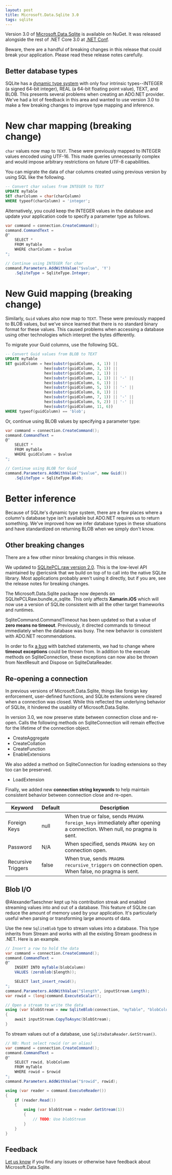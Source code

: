 ```yaml
---
layout: post
title: Microsoft.Data.Sqlite 3.0
tags: sqlite
---
```


Version 3.0 of [Microsoft.Data.Sqlite][1] is available on NuGet. It was released alongside the rest of .NET Core 3.0 at
[.NET Conf][2].

Beware, there are a handful of breaking changes in this release that could break your application. Please read these
release notes carefully.

Better database types
---------------------

SQLite has a [dynamic type system][3] with only four intrinsic types--INTEGER (a signed 64-bit integer), REAL (a 64-bit
floating point value), TEXT, and BLOB. This presents several problems when creating an ADO.NET provider. We've had a lot
of feedback in this area and wanted to use version 3.0 to make a few breaking changes to improve type mapping and
inference.

New char mapping (breaking change)
================

`char` values now map to `TEXT`. These were previously mapped to INTEGER values encoded using UTF-16. This made queries
unnecessarily complex and would impose arbitrary restrictions on future UTF-8 capabilities.

You can migrate the data of char columns created using previous version by using SQL like the following.

``` sql
-- Convert char values from INTEGER to TEXT
UPDATE myTable
SET charColumn = char(charColumn)
WHERE typeof(charColumn) = 'integer';
```

Alternatively, you could keep the INTEGER values in the database and update your application code to specify a parameter
type as follows.

``` cs
var command = connection.CreateCommand();
command.CommandText =
@"
    SELECT *
    FROM myTable
    WHERE charColumn = $value
";

// Continue using INTEGER for char
command.Parameters.AddWithValue("$value", 'Y')
    .SqliteType = SqliteType.Integer;
```

New Guid mapping (breaking change)
================

Similarly, `Guid` values also now map to `TEXT`. These were previously mapped to BLOB values, but we've since learned
that there is no standard binary format for these values. This caused problems when accessing a database using other
technologies which interpret the bytes differently.

To migrate your Guid columns, use the following SQL.

``` sql
-- Convert Guid values from BLOB to TEXT
UPDATE myTable
SET guidColumn = hex(substr(guidColumn, 4, 1)) ||
                 hex(substr(guidColumn, 3, 1)) ||
                 hex(substr(guidColumn, 2, 1)) ||
                 hex(substr(guidColumn, 1, 1)) || '-' ||
                 hex(substr(guidColumn, 6, 1)) ||
                 hex(substr(guidColumn, 5, 1)) || '-' ||
                 hex(substr(guidColumn, 8, 1)) ||
                 hex(substr(guidColumn, 7, 1)) || '-' ||
                 hex(substr(guidColumn, 9, 2)) || '-' ||
                 hex(substr(guidColumn, 11, 6))
WHERE typeof(guidColumn) == 'blob';
```

Or, continue using BLOB values by specifying a parameter type:

``` csharp
var command = connection.CreateCommand();
command.CommandText =
@"
    SELECT *
    FROM myTable
    WHERE guidColumn = $value
";

// Continue using BLOB for Guid
command.Parameters.AddWithValue("$value", new Guid())
    .SqliteType = SqliteType.Blob;
```

Better inference
================

Because of SQLite's dynamic type system, there are a few places where a column's database type isn't available but
ADO.NET requires us to return something. We've improved how we infer database types in these situations and have
standardized on returning BLOB when we simply don't know.

Other breaking changes
----------------------

There are a few other minor breaking changes in this release.

We updated to [SQLitePCL.raw version 2.0][4]. This is the low-level API maintained by @ericsink that we build on top of
to call into the native SQLite library. Most applications probably aren't using it directly, but if you are, see the
release notes for breaking changes.

The Microsoft.Data.Sqlite package now depends on SQLitePCLRaw.bundle_e_sqlite. This only affects **Xamarin.iOS** which
will now use a version of SQLite consistent with all the other target frameworks and runtimes.

SqliteCommand.CommandTimeout has been updated so that a value of **zero means no timeout**. Previously, it directed
commands to timeout immediately when the database was busy. The new behavior is consistent with ADO.NET recommendations.

In order to fix [a bug][5] with batched statements, we had to change where **timeout exceptions** could be thrown from.
In addition to the execute methods on SqliteConnection, these exceptions can now also be thrown from NextResult and
Dispose on SqliteDataReader.

Re-opening a connection
-----------------------

In previous versions of Microsoft.Data.Sqlite, things like foreign key enforcement, user-defined functions, and SQLite
extensions were cleared when a connection was closed. While this reflected the underlying behavior of SQLite, it
hindered the usability of Microsoft.Data.Sqlite.

In version 3.0, we now preserve state between connection close and re-open. Calls the following methods on
SqliteConnection will remain effective for the lifetime of the connection object.

* CreateAggregate
* CreateCollation
* CreateFunction
* EnableExtensions

We also added a method on SqliteConnection for loading extensions so they too can be preserved.

* LoadExtension

Finally, we added new **connection string keywords** to help maintain consistent behavior between connection close and
re-open.

| Keyword            | Default | Description                                                                           |
| ------------------ | ------- | ------------------------------------------------------------------------------------- |
| Foreign Keys       | null    | When true or false, sends `PRAGMA foreign_keys` immediately after opening a connection. When null, no pragma is sent. |
| Password           | N/A     | When specified, sends `PRAGMA key` on connection open.                                |
| Recursive Triggers | false   | When true, sends `PRAGMA recursive_triggers` on connection open. When false, no pragma is sent. |

Blob I/O
--------

@AlexanderTaeschner kept up his contribution streak and enabled streaming values into and out of a database. This
feature of SQLite can reduce the amount of memory used by your application. It's particularly useful when parsing or
transforming large amounts of data.

Use the new `SqliteBlob` type to stream values into a database. This type inherits from Stream and works with all the
existing Stream goodness in .NET. Here is an example.

``` csharp
// Insert a row to hold the data
var command = connection.CreateCommand();
command.CommandText =
@"
    INSERT INTO myTable(blobColumn)
    VALUES (zeroblob($length));

    SELECT last_insert_rowid();
";
command.Parameters.AddWithValue("$length", inputStream.Length);
var rowid = (long)command.ExecuteScalar();

// Open a stream to write the data
using (var blobStream = new SqliteBlob(connection, "myTable", "blobColumn", rowid))
{
    await inputStream.CopyToAsync(blobStream);
}
```

To stream values out of a database, use `SqliteDataReader.GetStream()`.

``` csharp
// NB: Must select rowid (or an alias)
var command = connection.CreateCommand();
command.CommandText =
@"
    SELECT rowid, blobColumn
    FROM myTable
    WHERE rowid = $rowid
";
command.Parameters.AddWithValue("$rowid", rowid);

using (var reader = command.ExecuteReader())
{
    if (reader.Read())
    {
        using (var blobStream = reader.GetStream(1))
        {
            // TODO: Use blobStream
        }
    }
}
```

Feedback
--------

[Let us know][6] if you find any issues or otherwise have feedback about Microsoft.Data.Sqlite.


  [1]: https://www.nuget.org/packages/Microsoft.Data.SQLite
  [2]: https://www.dotnetconf.net/
  [3]: https://www.sqlite.org/datatype3.html
  [4]: https://github.com/ericsink/SQLitePCL.raw/blob/master/v2.md
  [5]: https://github.com/aspnet/EntityFrameworkCore/issues/13830
  [6]: https://github.com/aspnet/EntityFrameworkCore/issues/new
